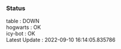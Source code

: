 ### Status


table : DOWN  
hogwarts : OK  
icy-bot : OK  
Latest Update : 2022-09-10 16:14:05.835786
